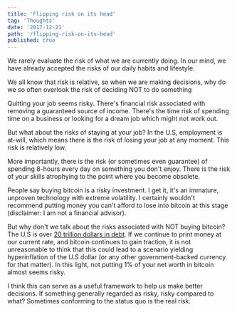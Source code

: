 ```yaml
---
title: 'Flipping risk on its head'
tag: 'Thoughts'
date: '2017-12-21'
path: '/flipping-risk-on-its-head'
published: true
---
```

We rarely evaluate the risk of what we are currently doing.  In our mind, we have already accepted the risks of our daily habits and lifestyle.

We all know that risk is relative, so when we are making decisions, why do we so often overlook the risk of deciding NOT to do something

Quitting your job seems risky.  There's financial risk associated with removing a guaranteed source of income.  There's the time risk of spending time on a business or looking for a dream job which might not work out.

But what about the risks of staying at your job?  In the U.S, employment is at-will, which means there is the risk of losing your job at any moment.  This risk is relatively low.

More importantly, there is the risk (or sometimes even guarantee) of spending 8-hours every day on something you don't enjoy.  There is the risk of your skills atrophying to the point where you become obsolete.

People say buying bitcoin is a risky investment.  I get it, it's an immature, unproven technology with extreme volatility.  I certainly wouldn't recommend putting money you can't afford to lose into bitcoin at this stage (disclaimer: I am not a financial advisor).

But why don't we talk about the risks associated with NOT buying bitcoin?  The U.S is over [20 trillion dollars in debt](http://www.usdebtclock.org/).  If we continue to print money at our current rate, and bitcoin continues to gain traction, it is not unreasonable to think that this could lead to a scenario yielding hyperinflation of the U.S dollar (or any other government-backed currency for that matter).  In this light, not putting 1% of your net worth in bitcoin almost seems risky.

I think this can serve as a useful framework to help us make better decisions.  If something generally regarded as risky, risky compared to what?  Sometimes conforming to the status quo is the real risk.